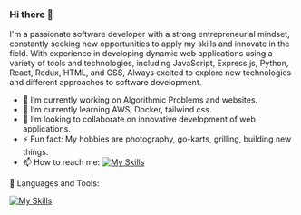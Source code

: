 ### Hi there 👋

I'm a passionate software developer with a strong entrepreneurial mindset, constantly seeking new opportunities to apply my skills and innovate in the field. With experience in developing dynamic web applications using a variety of tools and technologies, including JavaScript, Express.js, Python, React, Redux, HTML, and CSS, Always excited to explore new technologies and different approaches to software development.

- 🔭 I’m currently working on Algorithmic Problems and websites.
- 🌱 I’m currently learning AWS, Docker, tailwind css.
- 👯 I’m looking to collaborate on innovative development of web applications.
- ⚡ Fun fact: My hobbies are photography, go-karts, grilling, building new things.
- 📫 How to reach me: [![My Skills](https://skillicons.dev/icons?i=linkedin)](https://www.linkedin.com/in/chris-chan-94567289/)


🧰 Languages and Tools:

[![My Skills](https://skillicons.dev/icons?i=js,nodejs,express,py,flask,react,redux,html,css,github,mysql,sqlite,sequelize,postgres,postman,ps)](https://skillicons.dev)
